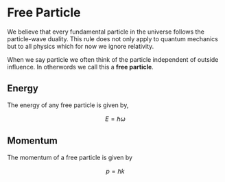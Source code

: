 #  Free Particle

We believe that every fundamental particle in the universe follows the particle-wave duality. This rule does not only apply to quantum mechanics but to all physics which for now we ignore relativity.

When we say particle we often think of the particle independent of outside influence. In otherwords we call this a **free particle**.

## Energy

The energy of any free particle is given by,

$$ E = \hbar\omega \tag{Quantized Energy}$$

## Momentum

The momentum of a free particle is given by

$$p = \hbar k \tag{Quantized Momentum}$$
